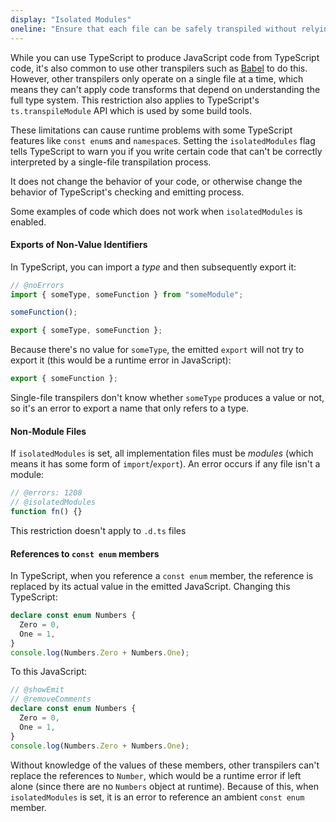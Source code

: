 ```yaml
---
display: "Isolated Modules"
oneline: "Ensure that each file can be safely transpiled without relying on other imports."
---
```


While you can use TypeScript to produce JavaScript code from TypeScript code, it's also common to use <span class='definition'>other transpilers such as [Babel](https://babeljs.io)</span> to do this.
However, <span class='definition'>other transpilers only operate on a single file at a time</span>, which means <span class='important'>they can't apply code transforms that depend on understanding the full type system</span>.
This restriction also applies to TypeScript's `ts.transpileModule` API which is used by some build tools.

These limitations can cause <span class='definition'>runtime problems</span> with some TypeScript features like `const enum`s and `namespace`s.
Setting the `isolatedModules` flag tells TypeScript to <span class='important'>warn you if you write certain code that can't be correctly interpreted by a single-file transpilation process</span>.

It <span class='important'>does not change the behavior of your code</span>, or otherwise change the behavior of TypeScript's checking and emitting process.

Some examples of code which does not work when `isolatedModules` is enabled.

#### Exports of Non-Value Identifiers

In TypeScript, you can import a _type_ and then subsequently export it:

```ts twoslash
// @noErrors
import { someType, someFunction } from "someModule";

someFunction();

export { someType, someFunction };
```

Because <span class='important'>there's no value for `someType`, the emitted `export` will not try to export it</span> (this would be a runtime error in JavaScript):

```js
export { someFunction };
```

Single-file transpilers don't know whether `someType` produces a value or not, so <span class='important'>it's an error to export a name that only refers to a type</span>.

#### Non-Module Files

If `isolatedModules` is set, <span class='important'>all implementation files must be _modules_ (which means it has some form of `import`/`export`)</span>. An error occurs if any file isn't a module:

```ts twoslash
// @errors: 1208
// @isolatedModules
function fn() {}
```

This restriction doesn't apply to `.d.ts` files

#### References to `const enum` members

In TypeScript, when you reference a `const enum` member, the reference is replaced by its actual value in the emitted JavaScript. Changing this TypeScript:

```ts twoslash
declare const enum Numbers {
  Zero = 0,
  One = 1,
}
console.log(Numbers.Zero + Numbers.One);
```

To this JavaScript:

```ts twoslash
// @showEmit
// @removeComments
declare const enum Numbers {
  Zero = 0,
  One = 1,
}
console.log(Numbers.Zero + Numbers.One);
```

Without knowledge of the values of these members, other transpilers can't replace the references to `Number`, which would be a runtime error if left alone (since there are no `Numbers` object at runtime).
Because of this, when `isolatedModules` is set, it is an <span class='important'>error to reference an ambient `const enum` member</span>.
